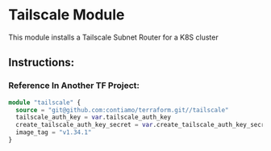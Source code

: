 # Tailscale Module

This module installs a Tailscale Subnet Router for a K8S cluster

## Instructions:

### Reference In Another TF Project:

```terraform
module "tailscale" {
  source = "git@github.com:contiamo/terraform.git//tailscale"
  tailscale_auth_key = var.tailscale_auth_key
  create_tailscale_auth_key_secret = var.create_tailscale_auth_key_secret
  image_tag = "v1.34.1"
}
```
